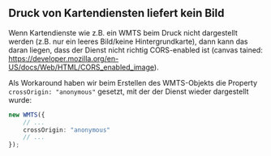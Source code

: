 ## Druck von Kartendiensten liefert kein Bild

Wenn Kartendienste wie z.B. ein WMTS beim Druck nicht dargestellt werden (z.B. nur ein leeres Bild/keine Hintergrundkarte),
dann kann das daran liegen, dass der Dienst nicht richtig CORS-enabled ist (canvas tained: https://developer.mozilla.org/en-US/docs/Web/HTML/CORS_enabled_image).

Als Workaround haben wir beim Erstellen des WMTS-Objekts die Property `crossOrigin: "anonymous"` gesetzt, mit der der Dienst wieder dargestellt wurde:

```ts
new WMTS({
    // ...
    crossOrigin: "anonymous"
    // ...
});
```
